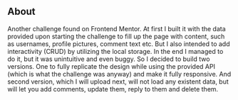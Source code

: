 ## About

Another challenge found on Frontend Mentor. At first I built it with the data provided upon starting the challenge to fill up the page with content, such as usernames, profile pictures, comment text etc.
But I also intended to add interactivity (CRUD) by utilizing the local storage. In the end I managed to do it, but it was unintuitive and even buggy. So I decided to build two versions. One to fully 
replicate the design while using the provided API (which is what the challenge was anyway) and make it fully responsive. And second version, which I will upload next, will not load any existent data, but 
will let you add comments, update them, reply to them and delete them.

